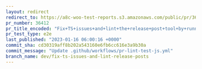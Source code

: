 ```yaml
---
layout: redirect
redirect_to: https://a8c-woo-test-reports.s3.amazonaws.com/public/pr/36412/e2e/index.html
pr_number: 36412
pr_title_encoded: "Fix+TS+issues+and+lint+the+release+post+tool+by+running+%60tsc%60"
pr_test_type: e2e
last_published: "2023-01-16 06:00:16 +0000"
commit_sha: cd30319aff8b202a543160e6fb6cc616e3a9b30a
commit_message: "Update .github/workflows/pr-lint-test-js.yml"
branch_name: dev/fix-ts-issues-and-lint-release-posts
---
```

